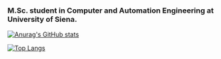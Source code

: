 ### M.Sc. student in Computer and Automation Engineering at University of Siena. 

<!-- Stats -->
[![Anurag's GitHub stats](https://github-readme-stats.vercel.app/api?username=mircomannino)](https://github.com/anuraghazra/github-readme-stats&theme=radical)

<!-- Top Languages -->
[![Top Langs](https://github-readme-stats.vercel.app/api/top-langs/?username=mircomannino)](https://github.com/anuraghazra/github-readme-stats&theme=radical)

<!--
**mircomannino/mircomannino** is a ✨ _special_ ✨ repository because its `README.md` (this file) appears on your GitHub profile.

Here are some ideas to get you started:

- 🔭 I’m currently working on ...
- 🌱 I’m currently learning ...
- 👯 I’m looking to collaborate on ...
- 🤔 I’m looking for help with ...
- 💬 Ask me about ...
- 📫 How to reach me: ...
- 😄 Pronouns: ...
- ⚡ Fun fact: ...
-->

